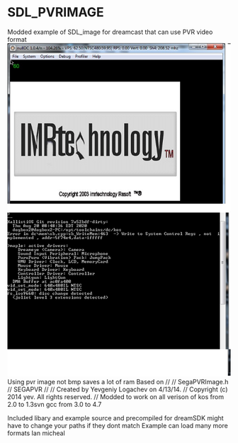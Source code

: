 # SDL_PVRIMAGE
Modded example of SDL_image for dreamcast that can use PVR video format
<img src="./theme.jpg">  
Using pvr image not bmp saves a lot of ram 
Based on //
//  SegaPVRImage.h
//  SEGAPVR
//
//  Created by Yevgeniy Logachev on 4/13/14.
//  Copyright (c) 2014 yev. All rights reserved.
//
Modded to work on all verison of kos from 2.0 to 1.3svn gcc from 3.0 to 4.7

Included libary and example source and precompiled for dreamSDK might have to change your paths if they dont match
Example can load many more formats 
Ian micheal
